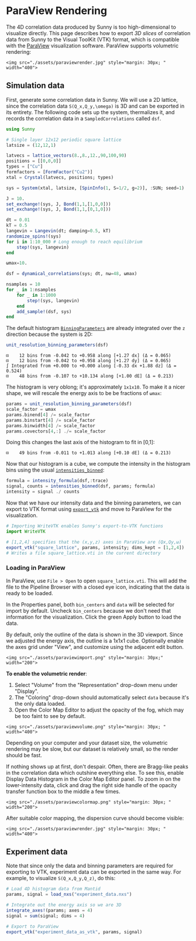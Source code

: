 # ParaView Rendering

The 4D correlation data produced by Sunny is too high-dimensional to visualize directly.
This page describes how to export *3D slices* of correlation data from Sunny to the
Visual ToolKit (VTK) format, which is compatible with the [ParaView](https://www.paraview.org/) visualization software.
ParaView supports volumetric rendering:

```@raw html
<img src="./assets/paraviewrender.jpg" style="margin: 30px; " width="400">
```

## Simulation data

First, generate some correlation data in Sunny.
We will use a 2D lattice, since the correlation data ``S(Q_x,Q_y,\omega)`` is 
3D and can be exported in its entirety.
The following code sets up the system, thermalizes it, and records the correlation data in a `SampledCorrelations` called `dsf`.

```julia
using Sunny

# Single layer 12x12 periodic square lattice
latsize = (12,12,1)

latvecs = lattice_vectors(8.,8.,12.,90,100,90)
positions = [[0,0,0]]
types = ["Cu"]
formfactors = [FormFactor("Cu2")]
xtal = Crystal(latvecs, positions; types)

sys = System(xtal, latsize, [SpinInfo(1, S=1/2, g=2)], :SUN; seed=1)

J = 10.
set_exchange!(sys, J, Bond(1,1,[1,0,0]))
set_exchange!(sys, J, Bond(1,1,[0,1,0]))

dt = 0.01
kT = 0.5
langevin = Langevin(dt; damping=0.5, kT)
randomize_spins!(sys)
for i in 1:10_000 # Long enough to reach equilibrium
    step!(sys, langevin)
end 

ωmax=10.

dsf = dynamical_correlations(sys; dt, nω=48, ωmax)

nsamples = 10
for _ in 1:nsamples
    for _ in 1:1000 
        step!(sys, langevin)
    end
    add_sample!(dsf, sys)
end
```

The default histogram [`BinningParameters`](@ref) are already integrated over the ``z`` direction because the system is 2D:

```julia
unit_resolution_binning_parameters(dsf)
```

```
⊡    12 bins from -0.042 to +0.958 along [+1.27 dx] (Δ = 0.065)
⊡    12 bins from -0.042 to +0.958 along [+1.27 dy] (Δ = 0.065)
∫ Integrated from +0.000 to +0.000 along [-0.33 dx +1.88 dz] (Δ = 0.524)
⊡    48 bins from -0.107 to +10.134 along [+1.00 dE] (Δ = 0.213)
```

The histogram is very oblong; it's approximately `1x1x10`.
To make it a nicer shape, we will rescale the energy axis to be be fractions of `ωmax`:

```julia
params = unit_resolution_binning_parameters(dsf)
scale_factor = ωmax
params.binend[4] /= scale_factor
params.binstart[4] /= scale_factor
params.binwidth[4] /= scale_factor
params.covectors[4,:] ./= scale_factor
```

Doing this changes the last axis of the histogram to fit in [0,1]:

```
⊡    49 bins from -0.011 to +1.013 along [+0.10 dE] (Δ = 0.213)
```

Now that our histogram is a cube, we compute the intensity in the histogram bins using the usual [`intensities_binned`](@ref):

```julia
formula = intensity_formula(dsf,:trace)
signal, counts = intensities_binned(dsf, params; formula)
intensity = signal ./ counts
```

Now that we have our intensity data and the binning parameters, we can export to VTK format using [`export_vtk`](@ref) and move to ParaView for the visualization.

```julia
# Importing WriteVTK enables Sunny's export-to-VTK functions
import WriteVTK

# [1,2,4] specifies that the (x,y,z) axes in ParaView are (Qx,Qy,ω)
export_vtk("square_lattice", params, intensity; dims_kept = [1,2,4])
# Writes a file square_lattice.vti in the current directory
```

### Loading in ParaView

In ParaView, use `File > Open` to open `square_lattice.vti`.
This will add the file to the Pipeline Browser with a closed eye icon, indicating that
the data is ready to be loaded.

In the Properties panel, both `bin_centers` and `data` will be selected for import by default.
Uncheck `bin_centers` because we don't need that information for the visualization.
Click the green Apply button to load the data.

By default, only the outline of the data is shown in the 3D viewport.
Since we adjusted the energy axis, the outline is a 1x1x1 cube.
Optionally enable the axes grid under "View", and customize using the adjacent edit button.

```@raw html
<img src="./assets/paraviewimport.png" style="margin: 30px;" width="200">
```

**To enable the volumetric render**:
1. Select "Volume" from the "Representation" drop-down menu under "Display".
2. The "Coloring" drop-down should automatically select `data` because it's the only data loaded.
3. Open the Color Map Editor to adjust the opacity of the fog, which may be too faint to see by default.

```@raw html
<img src="./assets/paraviewvolume.png" style="margin: 30px; " width="400">
```

Depending on your computer and your dataset size, the volumetric rendering may be slow, but our dataset is relatively small, so the render should be fast.

If nothing shows up at first, don't despair.
Often, there are Bragg-like peaks in the correlation data which outshine everything else.
To see this, enable Display Data Histogram in the Color Map Editor panel.
To zoom in on the lower-intensity data, click and drag the right side handle of the opacity transfer function box to the middle a few times.

```@raw html
<img src="./assets/paraviewcolormap.png" style="margin: 30px; " width="200">
```

After suitable color mapping, the dispersion curve should become visible:

```@raw html
<img src="./assets/paraviewrender.jpg" style="margin: 30px; " width="400">
```

## Experiment data

Note that since only the data and binning parameters are required for exporting to VTK,
experiment data can be exported in the same way.
For example, to visualize ``S(Q_x,Q_y,Q_z)``, do this:

```julia
# Load 4D histogram data from Mantid
params, signal = load_nxs("experiment_data.nxs")

# Integrate out the energy axis so we are 3D
integrate_axes!(params; axes = 4)
signal = sum(signal; dims = 4)

# Export to ParaView
export_vtk("experiment_data_as_vtk", params, signal)
```
